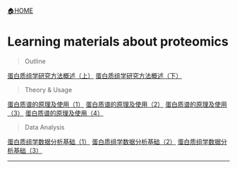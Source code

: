 [🏠HOME](README.md)

# Learning materials about proteomics

> Outline

[蛋白质组学研究方法概述（上）](https://www.jianshu.com/p/36d5a7afa4de)
[蛋白质组学研究方法概述（下）](https://www.jianshu.com/p/de5f5a43cc3b)

> Theory & Usage

[蛋白质谱的原理及使用（1）](https://www.jianshu.com/p/272c7814f593)
[蛋白质谱的原理及使用（2）](https://www.jianshu.com/p/825fd05a0d12)
[蛋白质谱的原理及使用（3）](https://www.jianshu.com/p/ef11012d5e30)
[蛋白质谱的原理及使用（4）](https://www.jianshu.com/p/7e2149715b39)

> Data Analysis

[蛋白质组学数据分析基础（1）](https://www.jianshu.com/p/791329337af7)
[蛋白质组学数据分析基础（2）](https://www.jianshu.com/p/872d7436bc64)
[蛋白质组学数据分析基础（3）](https://www.jianshu.com/p/492bbb5a90d5)

---
